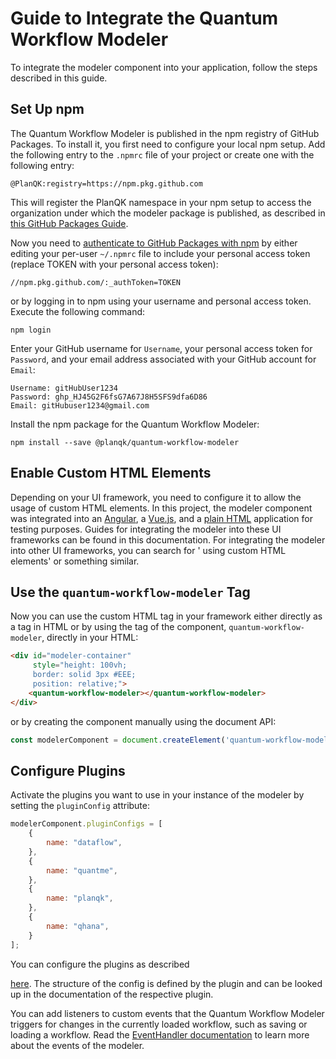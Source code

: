# Guide to Integrate the Quantum Workflow Modeler
To integrate the modeler component into your application, follow the steps described in this guide.

## Set Up npm
The Quantum Workflow Modeler is published in the npm registry of GitHub Packages. To install it, you first need to configure your local npm setup. Add the following entry to the `.npmrc` file of your project or create one with the following entry:
```
@PlanQK:registry=https://npm.pkg.github.com
```
This will register the PlanQK namespace in your npm setup to access the organization under which the modeler package is published, as described in [this GitHub Packages Guide](https://docs.github.com/en/packages/working-with-a-github-packages-registry/working-with-the-npm-registry#installing-a-package).

Now you need to [authenticate to GitHub Packages with npm](https://docs.github.com/en/packages/working-with-a-github-packages-registry/working-with-the-npm-registry#authenticating-with-a-personal-access-token) by either editing your per-user `~/.npmrc` file to include your personal access token (replace TOKEN with your personal access token):
```
//npm.pkg.github.com/:_authToken=TOKEN
```
or by logging in to npm using your username and personal access token. Execute the following command:
```
npm login
```
Enter your GitHub username for `Username`, your personal access token for `Password`, and your email address associated with your GitHub account for `Email`:
```
Username: gitHubUser1234
Password: ghp_HJ45G2F6fsG7A67J8H5SFS9dfa6D86
Email: gitHubuser1234@gmail.com
```
Install the npm package for the Quantum Workflow Modeler:
```
npm install --save @planqk/quantum-workflow-modeler
```

## Enable Custom HTML Elements
Depending on your UI framework, you need to configure it to allow the usage of custom HTML elements. In this project, the modeler component was integrated into an [Angular](angular-integration.md), a [Vue.js](vue-integration.md), and a [plain HTML](html-integration.md) application for testing purposes. Guides for integrating the modeler into these UI frameworks can be found in this documentation. For integrating the modeler into other UI frameworks, you can search for '<name of your framework> using custom HTML elements' or something similar.

## Use the `quantum-workflow-modeler` Tag
Now you can use the custom HTML tag in your framework either directly as a tag in HTML or by using the tag of the component, `quantum-workflow-modeler`, directly in your HTML:
```html
<div id="modeler-container" 
     style="height: 100vh;
     border: solid 3px #EEE;
     position: relative;">
    <quantum-workflow-modeler></quantum-workflow-modeler>
</div>
```
or by creating the component manually using the document API:
```javascript
const modelerComponent = document.createElement('quantum-workflow-modeler');
```

## Configure Plugins
Activate the plugins you want to use in your instance of the modeler by setting the `pluginConfig` attribute:
```javascript
modelerComponent.pluginConfigs = [
    {
        name: "dataflow",
    },
    {
        name: "quantme",
    },
    {
        name: "planqk",
    },
    {
        name: "qhana",
    }
];
```

You can configure the plugins as described

 [here](../quantum-workflow-modeler/editor/plugin/plugin-config.md). The structure of the config is defined by the plugin and can be looked up in the documentation of the respective plugin.

You can add listeners to custom events that the Quantum Workflow Modeler triggers for changes in the currently loaded workflow, such as saving or loading a workflow. Read the [EventHandler documentation](../quantum-workflow-modeler/editor/events/event-handler-doc.md) to learn more about the events of the modeler.